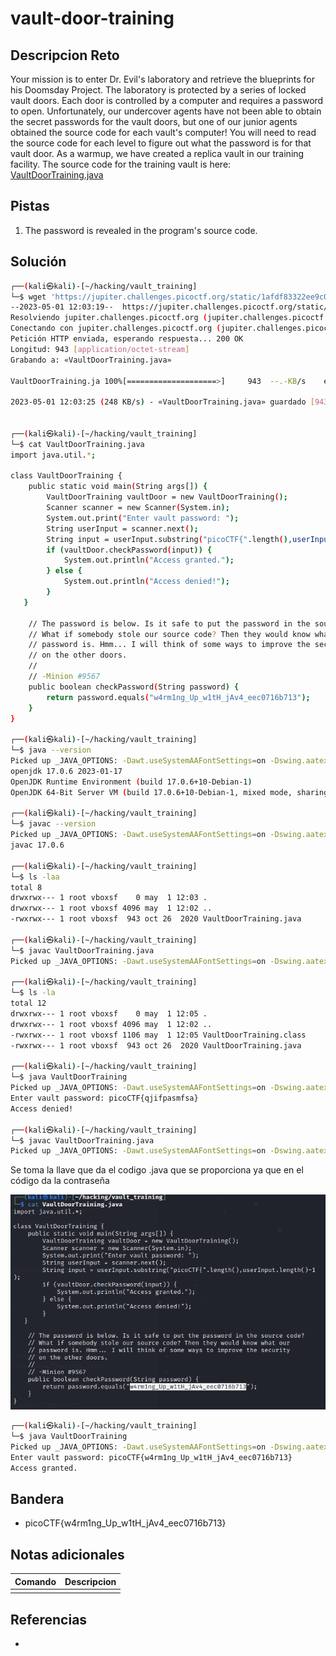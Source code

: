 # vault-door-training

## Descripcion Reto
Your mission is to enter Dr. Evil's laboratory and retrieve the blueprints for his Doomsday Project. The laboratory is protected by a series of locked vault doors. Each door is controlled by a computer and requires a password to open. Unfortunately, our undercover agents have not been able to obtain the secret passwords for the vault doors, but one of our junior agents obtained the source code for each vault's computer! You will need to read the source code for each level to figure out what the password is for that vault door. As a warmup, we have created a replica vault in our training facility. The source code for the training vault is here: [VaultDoorTraining.java](https://jupiter.challenges.picoctf.org/static/1afdf83322ee9c0040f8e3a3c047e18b/VaultDoorTraining.java)

## Pistas
1. The password is revealed in the program's source code.

## Solución

```bash
┌──(kali㉿kali)-[~/hacking/vault_training]
└─$ wget 'https://jupiter.challenges.picoctf.org/static/1afdf83322ee9c0040f8e3a3c047e18b/VaultDoorTraining.java'
--2023-05-01 12:03:19--  https://jupiter.challenges.picoctf.org/static/1afdf83322ee9c0040f8e3a3c047e18b/VaultDoorTraining.java
Resolviendo jupiter.challenges.picoctf.org (jupiter.challenges.picoctf.org)... 3.131.60.8
Conectando con jupiter.challenges.picoctf.org (jupiter.challenges.picoctf.org)[3.131.60.8]:443... conectado.
Petición HTTP enviada, esperando respuesta... 200 OK
Longitud: 943 [application/octet-stream]
Grabando a: «VaultDoorTraining.java»

VaultDoorTraining.ja 100%[====================>]     943  --.-KB/s    en 0.004s  

2023-05-01 12:03:25 (248 KB/s) - «VaultDoorTraining.java» guardado [943/943]

                                                                                  
┌──(kali㉿kali)-[~/hacking/vault_training]
└─$ cat VaultDoorTraining.java 
import java.util.*;

class VaultDoorTraining {
    public static void main(String args[]) {
        VaultDoorTraining vaultDoor = new VaultDoorTraining();
        Scanner scanner = new Scanner(System.in); 
        System.out.print("Enter vault password: ");
        String userInput = scanner.next();
        String input = userInput.substring("picoCTF{".length(),userInput.length()-1);
        if (vaultDoor.checkPassword(input)) {
            System.out.println("Access granted.");
        } else {
            System.out.println("Access denied!");
        }
   }

    // The password is below. Is it safe to put the password in the source code?
    // What if somebody stole our source code? Then they would know what our
    // password is. Hmm... I will think of some ways to improve the security
    // on the other doors.
    //
    // -Minion #9567
    public boolean checkPassword(String password) {
        return password.equals("w4rm1ng_Up_w1tH_jAv4_eec0716b713");
    }
}

┌──(kali㉿kali)-[~/hacking/vault_training]
└─$ java --version
Picked up _JAVA_OPTIONS: -Dawt.useSystemAAFontSettings=on -Dswing.aatext=true
openjdk 17.0.6 2023-01-17
OpenJDK Runtime Environment (build 17.0.6+10-Debian-1)
OpenJDK 64-Bit Server VM (build 17.0.6+10-Debian-1, mixed mode, sharing)
                                                                                  
┌──(kali㉿kali)-[~/hacking/vault_training]
└─$ javac --version
Picked up _JAVA_OPTIONS: -Dawt.useSystemAAFontSettings=on -Dswing.aatext=true
javac 17.0.6

┌──(kali㉿kali)-[~/hacking/vault_training]
└─$ ls -laa
total 8
drwxrwx--- 1 root vboxsf    0 may  1 12:03 .
drwxrwx--- 1 root vboxsf 4096 may  1 12:02 ..
-rwxrwx--- 1 root vboxsf  943 oct 26  2020 VaultDoorTraining.java
                                                                                   
┌──(kali㉿kali)-[~/hacking/vault_training]
└─$ javac VaultDoorTraining.java 
Picked up _JAVA_OPTIONS: -Dawt.useSystemAAFontSettings=on -Dswing.aatext=true
                                                                                   
┌──(kali㉿kali)-[~/hacking/vault_training]
└─$ ls -la 
total 12
drwxrwx--- 1 root vboxsf    0 may  1 12:05 .
drwxrwx--- 1 root vboxsf 4096 may  1 12:02 ..
-rwxrwx--- 1 root vboxsf 1106 may  1 12:05 VaultDoorTraining.class
-rwxrwx--- 1 root vboxsf  943 oct 26  2020 VaultDoorTraining.java

┌──(kali㉿kali)-[~/hacking/vault_training]
└─$ java VaultDoorTraining      
Picked up _JAVA_OPTIONS: -Dawt.useSystemAAFontSettings=on -Dswing.aatext=true
Enter vault password: picoCTF{qjifpasmfsa}
Access denied!

┌──(kali㉿kali)-[~/hacking/vault_training]
└─$ javac VaultDoorTraining.java
Picked up _JAVA_OPTIONS: -Dawt.useSystemAAFontSettings=on -Dswing.aatext=true
```

Se toma la llave que da el codigo .java que se proporciona ya que en 
el código da la contraseña

![Pasted image 20230501131018.png](https://github.com/ArmandoJhanuarGarayAlfaro/notas-hacking/blob/main/retos/05%20-%20Reversing/img/Pasted%20image%2020230501131018.png)

```bash
┌──(kali㉿kali)-[~/hacking/vault_training]
└─$ java VaultDoorTraining      
Picked up _JAVA_OPTIONS: -Dawt.useSystemAAFontSettings=on -Dswing.aatext=true
Enter vault password: picoCTF{w4rm1ng_Up_w1tH_jAv4_eec0716b713}
Access granted.
```

## Bandera
* picoCTF{w4rm1ng_Up_w1tH_jAv4_eec0716b713}

## Notas adicionales
| Comando | Descripcion |
|---------|-------------|
|  |  |

## Referencias
- []()
